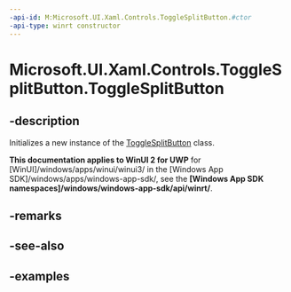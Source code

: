```yaml
---
-api-id: M:Microsoft.UI.Xaml.Controls.ToggleSplitButton.#ctor
-api-type: winrt constructor
---
```

<!-- Method syntax.
public ToggleSplitButton.ToggleSplitButton()
-->

# Microsoft.UI.Xaml.Controls.ToggleSplitButton.ToggleSplitButton


## -description

Initializes a new instance of the [ToggleSplitButton](togglesplitbutton.md) class.


**This documentation applies to WinUI 2 for UWP** for [WinUI]/windows/apps/winui/winui3/ in the [Windows App SDK]/windows/apps/windows-app-sdk/, see the **[Windows App SDK namespaces]/windows/windows-app-sdk/api/winrt/**.

## -remarks


## -see-also


## -examples


